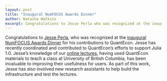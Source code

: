 ```yaml
---
layout: post
title: "Inaugural NumFOCUS Awards Dinner"
author: Natasha Watkins
excerpt: Congratulations to Jesse Perla who was recognized at the inaugural NumFOCUS Awards Dinners for his contributions to QuantEcon.
---
```


Congratulations to [Jesse Perla](http://jesseperla.com/), who was recognized at the [inaugural NumFOCUS Awards Dinner](https://numfocus.org/blog/inaugural-numfocus-awards-and-new-contributor-recognition) for his contributions to QuantEcon. Jesse has recently coordinated and contributed to QuantEcon’s efforts to support Julia 1.0. Jesse’s knowledge of our [online lectures](https://lectures.quantecon.org/index.html), having used QuantEcon materials to teach a class at University of British Columbia, has been invaluable to improving their usefulness for users. As part of this work, Jesse has also involved new research assistants to help build the infrastructure and test the lectures.